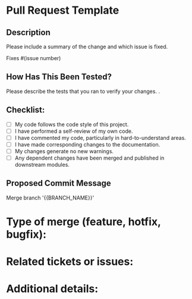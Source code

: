 # Pull Request Template

## Description

Please include a summary of the change and which issue is fixed.

Fixes #(issue number)

## How Has This Been Tested?

Please describe the tests that you ran to verify your changes. .

## Checklist:

- [ ] My code follows the code style of this project.
- [ ] I have performed a self-review of my own code.
- [ ] I have commented my code, particularly in hard-to-understand areas.
- [ ] I have made corresponding changes to the documentation.
- [ ] My changes generate no new warnings.
- [ ] Any dependent changes have been merged and published in downstream modules.

## Proposed Commit Message

Merge branch '{{BRANCH_NAME}}'

# Type of merge (feature, hotfix, bugfix):

# Related tickets or issues:

# Additional details:
